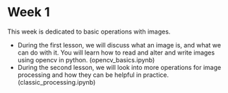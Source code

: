 # Week 1

This week is dedicated to basic operations with images.
* During the first lesson, we will discuss what an image is,
and what we can do with it. You will learn how to read and alter
and write images using opencv in python. (opencv_basics.ipynb)
* During the second lesson, we will look into more operations
for image processing and how they can be helpful in practice.
(classic_processing.ipynb)

